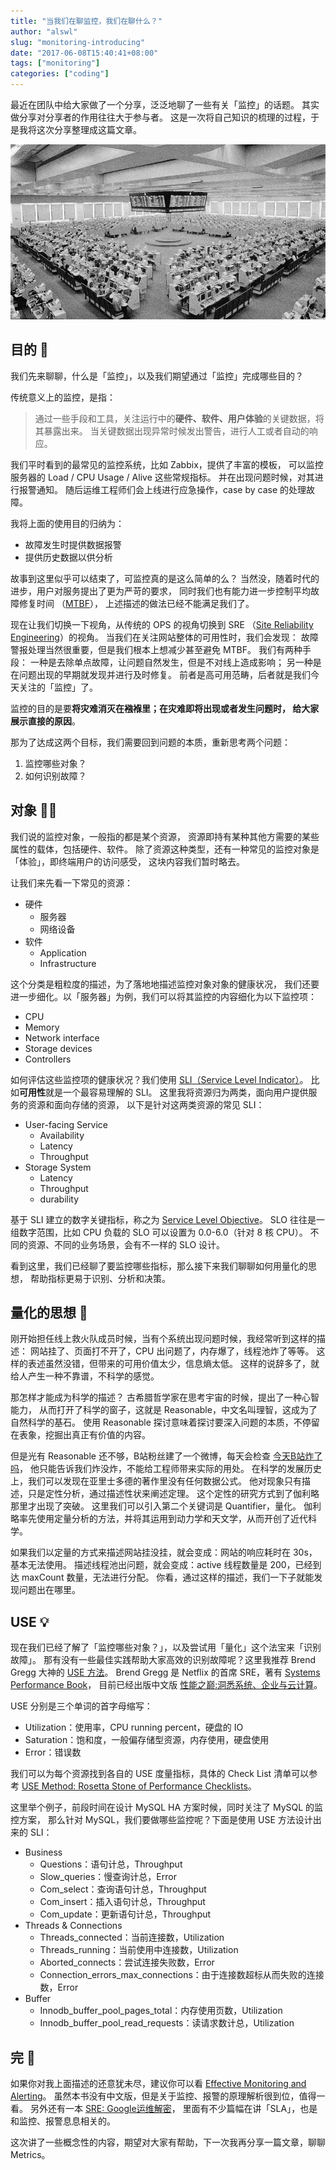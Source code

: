```yaml
---
title: "当我们在聊监控，我们在聊什么？"
author: "alswl"
slug: "monitoring-introducing"
date: "2017-06-08T15:40:41+08:00"
tags: ["monitoring"]
categories: ["coding"]
---
```


最近在团队中给大家做了一个分享，泛泛地聊了一些有关「监控」的话题。
其实做分享对分享者的作用往往大于参与者。
这是一次将自己知识的梳理的过程，于是我将这次分享整理成这篇文章。

![201706/stock-exchange.png](../../static/images/upload_dropbox/201706/stock-exchange.png)

<!-- more -->


## 目的 🎯

我们先来聊聊，什么是「监控」，以及我们期望通过「监控」完成哪些目的？

传统意义上的监控，是指：

>   通过一些手段和工具，关注运行中的**硬件、软件、用户体验**的关键数据，将其暴露出来。
>   当关键数据出现异常时候发出警告，进行人工或者自动的响应。

我们平时看到的最常见的监控系统，比如 Zabbix，提供了丰富的模板，
可以监控服务器的 Load / CPU Usage / Alive 这些常规指标。
并在出现问题时候，对其进行报警通知。
随后运维工程师们会上线进行应急操作，case by case 的处理故障。

我将上面的使用目的归纳为：

*   故障发生时提供数据报警
*   提供历史数据以供分析

故事到这里似乎可以结束了，可监控真的是这么简单的么？
当然没，随着时代的进步，用户对服务提出了更为严苛的要求，
同时我们也有能力进一步控制平均故障修复时间
（[MTBF](https://en.wikipedia.org/wiki/Mean_time_between_failures)），
上述描述的做法已经不能满足我们了。

现在让我们切换一下视角，从传统的 OPS 的视角切换到 SRE
（[Site Reliability Engineering](https://en.wikipedia.org/wiki/Site_reliability_engineering)）的视角。
当我们在关注网站整体的可用性时，我们会发现：
故障警报处理当然很重要，但是我们根本上想减少甚至避免 MTBF。
我们有两种手段：
一种是去除单点故障，让问题自然发生，但是不对线上造成影响；
另一种是在问题出现的早期就发现并进行及时修复。
前者是高可用范畴，后者就是我们今天关注的「监控」了。

监控的目的是要**将灾难消灭在襁褓里；在灾难即将出现或者发生问题时，
给大家展示直接的原因**。

那为了达成这两个目标，我们需要回到问题的本质，重新思考两个问题：

1.  监控哪些对象？
2.  如何识别故障？


## 对象 🐘🐘

我们说的监控对象，一般指的都是某个资源，
资源即持有某种其他方需要的某些属性的载体，包括硬件、软件。
除了资源这种类型，还有一种常见的监控对象是「体验」，即终端用户的访问感受，
这块内容我们暂时略去。

让我们来先看一下常见的资源：

*   硬件
    *   服务器
    *   网络设备
*   软件
    *   Application
    *   Infrastructure

这个分类是粗粒度的描述，为了落地地描述监控对象对象的健康状况，
我们还要进一步细化。以「服务器」为例，我们可以将其监控的内容细化为以下监控项：

*   CPU
*   Memory
*   Network interface
*   Storage devices
*   Controllers

如何评估这些监控项的健康状况？我们使用
[SLI（Service Level Indicator）](https://en.wikipedia.org/wiki/Service_level_indicator)。
比如**可用性**就是一个最容易理解的 SLI。
这里我将资源归为两类，面向用户提供服务的资源和面向存储的资源，
以下是针对这两类资源的常见 SLI：

*   User-facing Service
    *   Availability
    *   Latency
    *   Throughput
*   Storage System
    *   Latency
    *   Throughput
    *   durability

基于 SLI 建立的数字关键指标，称之为
[Service Level Objective](https://en.wikipedia.org/wiki/Service_level_objective)。
SLO 往往是一组数字范围，比如 CPU 负载的 SLO 可以设置为 0.0-6.0（针对 8 核 CPU）。
不同的资源、不同的业务场景，会有不一样的 SLO 设计。

看到这里，我们已经聊了要监控哪些指标，那么接下来我们聊聊如何用量化的思想，
帮助指标更易于识别、分析和决策。


## 量化的思想 🔢

刚开始担任线上救火队成员时候，当有个系统出现问题时候，我经常听到这样的描述：
网站挂了、页面打不开了，CPU 出问题了，内存爆了，线程池炸了等等。
这样的表述虽然没错，但带来的可用价值太少，信息熵太低。
这样的说辞多了，就给人产生一种不靠谱，不科学的感觉。

那怎样才能成为科学的描述？
古希腊哲学家在思考宇宙的时候，提出了一种心智能力，
从而打开了科学的窗子，这就是 Reasonable，中文名叫理智，这成为了自然科学的基石。
使用 Reasonable 探讨意味着探讨要深入问题的本质，不停留在表象，挖掘出真正有价值的内容。

但是光有 Reasonable 还不够，B站粉丝建了一个微博，每天会检查
[今天B站炸了吗](http://weibo.com/yamanasion?refer_flag=1001030201_&is_hot=1)，
他只能告诉我们炸没炸，不能给工程师带来实际的用处。
在科学的发展历史上，我们可以发现在亚里士多德的著作里没有任何数据公式。
他对现象只有描述，只是定性分析，通过描述性状来阐述定理。
这个定性的研究方式到了伽利略那里才出现了突破。
这里我们可以引入第二个关键词是  Quantifier，量化。
伽利略率先使用定量分析的方法，并将其运用到动力学和天文学，从而开创了近代科学。

如果我们以定量的方式来描述网站挂没挂，就会变成：网站的响应耗时在 30s，基本无法使用。
描述线程池出问题，就会变成：active 线程数量是 200，已经到达 maxCount 数量，无法进行分配。
你看，通过这样的描述，我们一下子就能发现问题出在哪里。


## USE 💡

现在我们已经了解了「监控哪些对象？」，以及尝试用「量化」这个法宝来「识别故障」。
那有没有一些最佳实践帮助大家高效的识别故障呢？这里我推荐 Brend Gregg 大神的 [USE 方法](http://www.brendangregg.com/usemethod.html)。
Brend Gregg 是 Netflix 的首席 SRE，著有 [Systems Performance Book](http://www.brendangregg.com/sysperfbook.html)，
目前已经出版中文版 [性能之巅:洞悉系统、企业与云计算](https://www.amazon.cn/%E5%9B%BE%E4%B9%A6/dp/B0140I5WPK)。

USE 分别是三个单词的首字母缩写：

*   Utilization：使用率，CPU running percent，硬盘的 IO 
*   Saturation：饱和度，一般偏存储型资源，内存使用，硬盘使用
*   Error：错误数

我们可以为每个资源找到各自的 USE 度量指标，具体的 Check List 清单可以参考
[USE Method: Rosetta Stone of Performance Checklists](http://www.brendangregg.com/USEmethod/use-rosetta.html)。

这里举个例子，前段时间在设计 MySQL HA 方案时候，同时关注了 MySQL 的监控方案，
那么针对 MySQL，我们要做哪些监控呢？下面是使用 USE 方法设计出来的 SLI：

*   Business
    *   Questions：语句计总，Throughput
    *   Slow_queries：慢查询计总，Error
    *   Com_select：查询语句计总，Throughput
    *   Com_insert：插入语句计总，Throughput
    *   Com_update：更新语句计总，Throughput
*   Threads & Connections
    *   Threads_connected：当前连接数，Utilization
    *   Threads_running：当前使用中连接数，Utilization
    *   Aborted_connects：尝试连接失败数，Error
    *   Connection_errors_max_connections：由于连接数超标从而失败的连接数，Error
*   Buffer
    *   Innodb_buffer_pool_pages_total：内存使用页数，Utilization
    *   Innodb_buffer_pool_read_requests：读请求数计总，Utilization


## 完 🏁

如果你对我上面描述的还意犹未尽，建议你可以看 [Effective Monitoring and Alerting](https://book.douban.com/subject/19992841/)。
虽然本书没有中文版，但是关于监控、报警的原理解析很到位，值得一看。
另外还有一本 [SRE: Google运维解密](https://book.douban.com/subject/26875239/)，
里面有不少篇幅在讲「SLA」，也是和监控、报警息息相关的。

这次讲了一些概念性的内容，期望对大家有帮助，下一次我再分享一篇文章，聊聊 Metrics。
